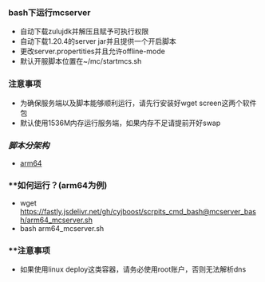 ### **bash下运行mcserver**
* 自动下载zulujdk并解压且赋予可执行权限
* 自动下载1.20.4的server jar并且提供一个开启脚本
* 更改server.propertities并且允许offline-mode
* 默认开服脚本位置在~/mc/startmcs.sh
### **注意事项**
* 为确保服务端以及脚本能够顺利运行，请先行安装好wget screen这两个软件包
* 默认使用1536M内存运行服务端，如果内存不足请提前开好swap
### *脚本分架构*
* [arm64](https://fastly.jsdelivr.net/gh/cyjboost/scrpits_cmd_bash@mcserver_bash/arm64_mcserver.sh)

### **如何运行？(arm64为例)
* wget https://fastly.jsdelivr.net/gh/cyjboost/scrpits_cmd_bash@mcserver_bash/arm64_mcserver.sh
* bash arm64_mcserver.sh

### **注意事项
* 如果使用linux deploy这类容器，请务必使用root账户，否则无法解析dns
